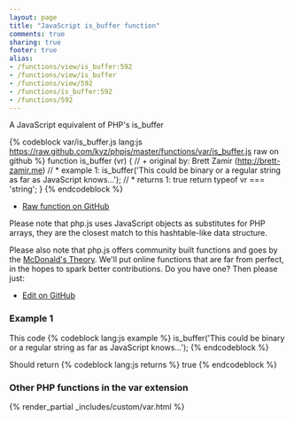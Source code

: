 ```yaml
---
layout: page
title: "JavaScript is_buffer function"
comments: true
sharing: true
footer: true
alias:
- /functions/view/is_buffer:592
- /functions/view/is_buffer
- /functions/view/592
- /functions/is_buffer:592
- /functions/592
---
```

<!-- Generated by Rakefile:build -->
A JavaScript equivalent of PHP's is_buffer

{% codeblock var/is_buffer.js lang:js https://raw.github.com/kvz/phpjs/master/functions/var/is_buffer.js raw on github %}
function is_buffer (vr) {
  // +   original by: Brett Zamir (http://brett-zamir.me)
  // *     example 1: is_buffer('This could be binary or a regular string as far as JavaScript knows...');
  // *     returns 1: true
  return typeof vr === 'string';
}
{% endcodeblock %}

 - [Raw function on GitHub](https://github.com/kvz/phpjs/blob/master/functions/var/is_buffer.js)

Please note that php.js uses JavaScript objects as substitutes for PHP arrays, they are 
the closest match to this hashtable-like data structure. 

Please also note that php.js offers community built functions and goes by the 
[McDonald's Theory](https://medium.com/what-i-learned-building/9216e1c9da7d). We'll put online 
functions that are far from perfect, in the hopes to spark better contributions. 
Do you have one? Then please just: 

 - [Edit on GitHub](https://github.com/kvz/phpjs/edit/master/functions/var/is_buffer.js)

### Example 1
This code
{% codeblock lang:js example %}
is_buffer('This could be binary or a regular string as far as JavaScript knows...');
{% endcodeblock %}

Should return
{% codeblock lang:js returns %}
true
{% endcodeblock %}


### Other PHP functions in the var extension
{% render_partial _includes/custom/var.html %}
